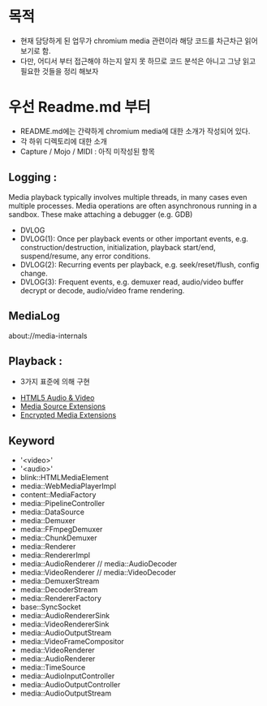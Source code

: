 # 목적
* 현재 담당하게 된 업무가 chromium media 관련이라 해당 코드를 차근차근 읽어 보기로 함.
* 다만, 어디서 부터 접근해야 하는지 알지 못 하므로 코드 분석은 아니고 그냥 읽고 필요한 것들을 정리 해보자

# 우선 Readme.md 부터
* README.md에는 간략하게 chromium media에 대한 소개가 작성되어 있다. 
* 각 하위 디렉토리에 대한 소개
* Capture / Mojo / MIDI : 아직 미작성된 항목
## Logging : 
Media playback typically involves multiple threads, in many cases even multiple processes. 
Media operations are often asynchronous running in a sandbox. 
These make attaching a debugger (e.g. GDB)

* DVLOG
* DVLOG(1): Once per playback events or other important events, e.g.
  construction/destruction, initialization, playback start/end, suspend/resume,
  any error conditions.
* DVLOG(2): Recurring events per playback, e.g. seek/reset/flush, config change.
* DVLOG(3): Frequent events, e.g. demuxer read, audio/video buffer decrypt or
  decode, audio/video frame rendering.
  
## MediaLog
about://media-internals

## Playback : 

- 3가지 표준에 의해 구현
* [HTML5 Audio & Video](https://dev.w3.org/html5/spec-author-view/video.html)
* [Media Source Extensions](https://www.w3.org/TR/media-source/)
* [Encrypted Media Extensions](https://www.w3.org/TR/encrypted-media/)

## Keyword 
  * '\<video\>' 
  * '\<audio\>' 
  * blink::HTMLMediaElement
  * media::WebMediaPlayerImpl
  * content::MediaFactory
  * media::PipelineController
  * media::DataSource
  * media::Demuxer
  * media::FFmpegDemuxer
  * media::ChunkDemuxer
  * media::Renderer
  * media::RendererImpl
  * media::AudioRenderer // media::AudioDecoder
  * media::VideoRenderer // media::VideoDecoder
  * media::DemuxerStream
  * media::DecoderStream
  * media::RendererFactory
  * base::SyncSocket
  * media::AudioRendererSink
  * media::VideoRendererSink
  * media::AudioOutputStream
  * media::VideoFrameCompositor
  * media::VideoRenderer
  * media::AudioRenderer
  * media::TimeSource
  * media::AudioInputController
  * media::AudioOutputController
  * media::AudioOutputStream
